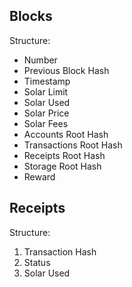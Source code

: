 ## Blocks

Structure:
- Number
- Previous Block Hash
- Timestamp
- Solar Limit
- Solar Used
- Solar Price
- Solar Fees
- Accounts Root Hash
- Transactions Root Hash
- Receipts Root Hash
- Storage Root Hash
- Reward

## Receipts

Structure:
1. Transaction Hash
2. Status
3. Solar Used